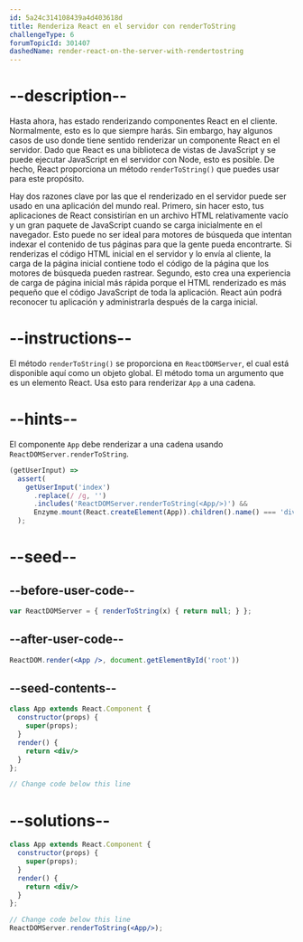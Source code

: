 ```yaml
---
id: 5a24c314108439a4d403618d
title: Renderiza React en el servidor con renderToString
challengeType: 6
forumTopicId: 301407
dashedName: render-react-on-the-server-with-rendertostring
---
```


# --description--

Hasta ahora, has estado renderizando componentes React en el cliente. Normalmente, esto es lo que siempre harás. Sin embargo, hay algunos casos de uso donde tiene sentido renderizar un componente React en el servidor. Dado que React es una biblioteca de vistas de JavaScript y se puede ejecutar JavaScript en el servidor con Node, esto es posible. De hecho, React proporciona un método `renderToString()` que puedes usar para este propósito.

Hay dos razones clave por las que el renderizado en el servidor puede ser usado en una aplicación del mundo real. Primero, sin hacer esto, tus aplicaciones de React consistirían en un archivo HTML relativamente vacío y un gran paquete de JavaScript cuando se carga inicialmente en el navegador. Esto puede no ser ideal para motores de búsqueda que intentan indexar el contenido de tus páginas para que la gente pueda encontrarte. Si renderizas el código HTML inicial en el servidor y lo envía al cliente, la carga de la página inicial contiene todo el código de la página que los motores de búsqueda pueden rastrear. Segundo, esto crea una experiencia de carga de página inicial más rápida porque el HTML renderizado es más pequeño que el código JavaScript de toda la aplicación. React aún podrá reconocer tu aplicación y administrarla después de la carga inicial.

# --instructions--

El método `renderToString()` se proporciona en `ReactDOMServer`, el cual está disponible aquí como un objeto global. El método toma un argumento que es un elemento React. Usa esto para renderizar `App` a una cadena.

# --hints--

El componente `App` debe renderizar a una cadena usando `ReactDOMServer.renderToString`.

```js
(getUserInput) =>
  assert(
    getUserInput('index')
      .replace(/ /g, '')
      .includes('ReactDOMServer.renderToString(<App/>)') &&
      Enzyme.mount(React.createElement(App)).children().name() === 'div'
  );
```

# --seed--

## --before-user-code--

```jsx
var ReactDOMServer = { renderToString(x) { return null; } };
```

## --after-user-code--

```jsx
ReactDOM.render(<App />, document.getElementById('root'))
```

## --seed-contents--

```jsx
class App extends React.Component {
  constructor(props) {
    super(props);
  }
  render() {
    return <div/>
  }
};

// Change code below this line
```

# --solutions--

```jsx
class App extends React.Component {
  constructor(props) {
    super(props);
  }
  render() {
    return <div/>
  }
};

// Change code below this line
ReactDOMServer.renderToString(<App/>);
```

